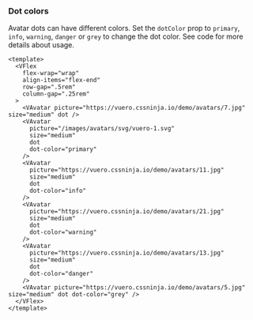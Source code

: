 ### Dot colors

Avatar dots can have different colors. Set the `dotColor` prop
to `primary`, `info`, `warning`, `danger` or `grey` to change the dot color.
See code for more details about usage.

<!--code-->

```vue
<template>
  <VFlex
    flex-wrap="wrap"
    align-items="flex-end"
    row-gap=".5rem"
    column-gap=".25rem"
  >
    <VAvatar picture="https://vuero.cssninja.io/demo/avatars/7.jpg" size="medium" dot />
    <VAvatar
      picture="/images/avatars/svg/vuero-1.svg"
      size="medium"
      dot
      dot-color="primary"
    />
    <VAvatar
      picture="https://vuero.cssninja.io/demo/avatars/11.jpg"
      size="medium"
      dot
      dot-color="info"
    />
    <VAvatar
      picture="https://vuero.cssninja.io/demo/avatars/21.jpg"
      size="medium"
      dot
      dot-color="warning"
    />
    <VAvatar
      picture="https://vuero.cssninja.io/demo/avatars/13.jpg"
      size="medium"
      dot
      dot-color="danger"
    />
    <VAvatar picture="https://vuero.cssninja.io/demo/avatars/5.jpg" size="medium" dot dot-color="grey" />
  </VFlex>
</template>
```

<!--/code-->

<!--example-->

<VFlex flex-wrap="wrap" align-items="flex-end" row-gap=".5rem" column-gap=".25rem">
  <VAvatar picture="https://vuero.cssninja.io/demo/avatars/7.jpg" size="medium" dot />
  <VAvatar picture="/images/avatars/svg/vuero-1.svg" size="medium" dot dotColor="primary" />
  <VAvatar picture="https://vuero.cssninja.io/demo/avatars/11.jpg" size="medium" dot dotColor="info" />
  <VAvatar picture="https://vuero.cssninja.io/demo/avatars/21.jpg" size="medium" dot dotColor="warning" />
  <VAvatar picture="https://vuero.cssninja.io/demo/avatars/13.jpg" size="medium" dot dotColor="danger" />
  <VAvatar picture="https://vuero.cssninja.io/demo/avatars/5.jpg" size="medium" dot dotColor="grey" />
</VFlex>

<!--/example-->
